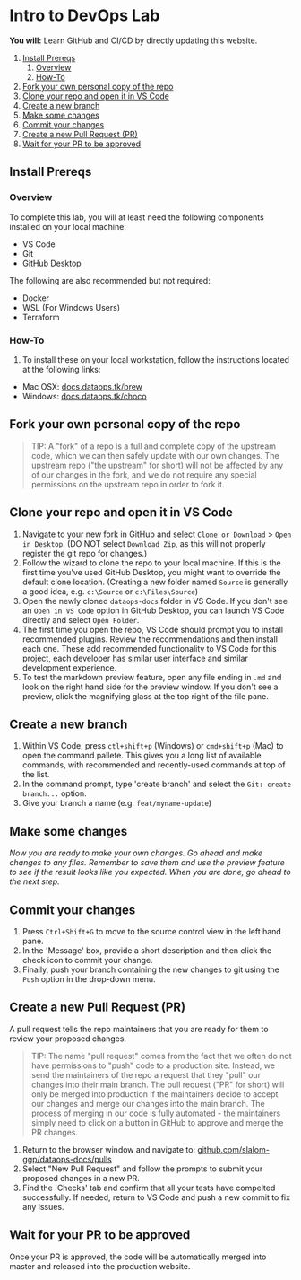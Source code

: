 # Intro to DevOps Lab

**You will:** Learn GitHub and CI/CD by directly updating this website.

1. [Install Prereqs](#install-prereqs)
   1. [Overview](#overview)
   2. [How-To](#how-to)
2. [Fork your own personal copy of the repo](#fork-your-own-personal-copy-of-the-repo)
3. [Clone your repo and open it in VS Code](#clone-your-repo-and-open-it-in-vs-code)
4. [Create a new branch](#create-a-new-branch)
5. [Make some changes](#make-some-changes)
6. [Commit your changes](#commit-your-changes)
7. [Create a new Pull Request (PR)](#create-a-new-pull-request-pr)
8. [Wait for your PR to be approved](#wait-for-your-pr-to-be-approved)

## Install Prereqs

### Overview

To complete this lab, you will at least need the following components installed on your local machine:

- VS Code
- Git
- GitHub Desktop

The following are also recommended but not required:

- Docker
- WSL (For Windows Users)
- Terraform

### How-To

1. To install these on your local workstation, follow the instructions located at the following links:

- Mac OSX: [docs.dataops.tk/brew](https://docs.dataops.tk/brew)
- Windows: [docs.dataops.tk/choco](https://docs.dataops.tk/choco)

## Fork your own personal copy of the repo

> TIP: A "fork" of a repo is a full and complete copy of the upstream code, which we can then safely update with our own changes. The upstream repo ("the upstream" for short) will not be affected by any of our changes in the fork, and we do not require any special permissions on the upstream repo in order to fork it.

## Clone your repo and open it in VS Code

1. Navigate to your new fork in GitHub and select `Clone or Download` > `Open in Desktop`. (DO NOT select `Download Zip`, as this will not properly register the git repo for changes.)
2. Follow the wizard to clone the repo to your local machine. If this is the first time you've used GitHub Desktop, you might want to override the default clone location. (Creating a new folder named `Source` is generally a good idea, e.g. `c:\Source` or `c:\Files\Source`)
3. Open the newly cloned `dataops-docs` folder in VS Code. If you don't see an `Open in VS Code` option in GitHub Desktop, you can launch VS Code directly and select `Open Folder`.
4. The first time you open the repo, VS Code should prompt you to install recommended plugins. Review the recommendations and then install each one. These add recommended functionality to VS Code for this project, each developer has similar user interface and similar development experience.
5. To test the markdown preview feature, open any file ending in `.md` and look on the right hand side for the preview window. If you don't see a preview, click the magnifying glass at the top right of the file pane.

## Create a new branch

1. Within VS Code, press `ctl+shift+p` (Windows) or `cmd+shift+p` (Mac) to open the command pallete. This gives you a long list of available commands, with recommended and recently-used commands at top of the list.
2. In the command prompt, type 'create branch' and select the `Git: create branch...` option.
3. Give your branch a name (e.g. `feat/myname-update`)

## Make some changes

_Now you are ready to make your own changes. Go ahead and make changes to any files. Remember to save them and use the preview feature to see if the result looks like you expected. When you are done, go ahead to the next step._

## Commit your changes

1. Press `Ctrl+Shift+G` to move to the source control view in the left hand pane.
2. In the 'Message' box, provide a short description and then click the check icon to commit your change.
3. Finally, push your branch containing the new changes to git using the `Push` option in the drop-down menu.

## Create a new Pull Request (PR)

A pull request tells the repo maintainers that you are ready for them to review your proposed changes.

> TIP: The name "pull request" comes from the fact that we often do not have permissions to "push" code to a production site. Instead, we send the maintainers of the repo a request that they "pull" our changes into their main branch. The pull request ("PR" for short) will only be merged into production if the maintainers decide to accept our changes and merge our changes into the main branch. The process of merging in our code is fully automated - the maintainers simply need to click on a button in GitHub to approve and merge the PR changes.

1. Return to the browser window and navigate to: [github.com/slalom-ggp/dataops-docs/pulls](https://github.com/slalom-ggp/dataops-docs/pulls)
2. Select "New Pull Request" and follow the prompts to submit your proposed changes in a new PR.
3. Find the 'Checks' tab and confirm that all your tests have compelted successfully. If needed, return to VS Code and push a new commit to fix any issues.

## Wait for your PR to be approved

Once your PR is approved, the code will be automatically merged into master and released into the production website.
